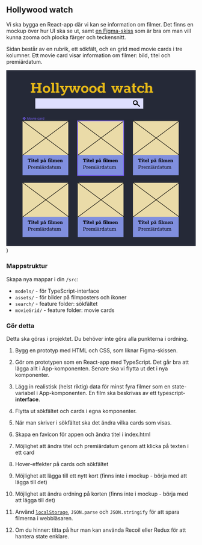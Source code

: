## Hollywood watch

Vi ska bygga en React-app där vi kan se information om filmer. Det finns en mockup över hur UI ska se ut, samt [en Figma-skiss](https://www.figma.com/file/93VmRM7ipcNDKzxUyjwQ3Q/Hollywood-watch?node-id=0%3A1) som är bra om man vill kunna zooma och plocka färger och teckensnitt.

Sidan består av en rubrik, ett sökfält, och en grid med movie cards i tre kolumner. Ett movie card visar information om filmer: bild, titel och premiärdatum.

![miniprojekt mockup](img/miniprojekt-hollywood-watch.png))

### Mappstruktur
Skapa nya mappar i din `/src`:
+ `models/`  - för TypeScript-interface
+ `assets/`  - för bilder på filmposters och ikoner
+ `search/`  - feature folder: sökfältet
+ `movieGrid/` - feature folder: movie cards

### Gör detta
Detta ska göras i projektet. Du behöver inte göra alla punkterna i ordning.

1. Bygg en prototyp med HTML och CSS, som liknar Figma-skissen.

1. Gör om prototypen som en React-app med TypeScript. Det går bra att lägga allt i App-komponenten. Senare ska vi flytta ut det i nya komponenter.

1. Lägg in realistisk (helst riktig) data för minst fyra filmer som en state-variabel i App-komponenten. En film ska beskrivas av ett typescript-**interface**.

1. Flytta ut sökfältet och cards i egna komponenter.

1. När man skriver i sökfältet ska det ändra vilka cards som visas.

1. Skapa en favicon för appen och ändra titel i index.html

1. Möjlighet att ändra titel och premiärdatum genom att klicka på texten i ett card

1. Hover-effekter på cards och sökfältet

1. Möjlighet att lägga till ett nytt kort (finns inte i mockup - börja med att lägga till det)

1. Möjlighet att ändra ordning på korten (finns inte i mockup - börja med att lägga till det)

1. Använd [`localStorage`](https://developer.mozilla.org/en-US/docs/Web/API/Window/localStorage#example), `JSON.parse` och `JSON.stringify` för att spara filmerna i webbläsaren.

1. Om du hinner: titta på hur man kan använda Recoil eller Redux för att hantera state enklare.
